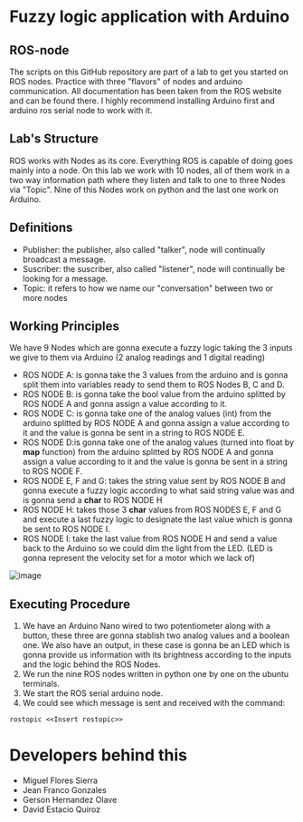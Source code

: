# Fuzzy logic application with Arduino
## ROS-node
The scripts on this GitHub repository are part of a lab to get you started on ROS nodes. Practice with three "flavors" of nodes and arduino communication. All documentation has been taken from the ROS website and can be found there. I highly recommend installing Arduino first and arduino ros serial node to work with it.

## Lab's Structure
ROS works with Nodes as its core. Everything ROS is capable of doing goes mainly into a node. On this lab we work with 10 nodes, all of them work in a two way information path where they listen and talk to one to three Nodes via "Topic". Nine of this Nodes work on python  and the last one work on Arduino.

## Definitions
- Publisher: the publisher, also called "talker", node will continually broadcast a message.
- Suscriber: the suscriber, also called "listener", node will continually be looking for a message.
- Topic: it refers to how we name our "conversation" between two or more nodes

## Working Principles
We have 9 Nodes which are gonna execute a fuzzy logic taking the 3 inputs we give to them via Arduino (2 analog readings and 1 digital reading)
* ROS NODE A: is gonna take the 3 values from the arduino and is gonna split them into variables ready to send them to ROS Nodes B, C and D.
* ROS NODE B: is gonna take the bool value from the arduino splitted by ROS NODE A and gonna assign a value according to it.
* ROS NODE C: is gonna take one of the analog values (int) from the arduino splitted by ROS NODE A and gonna assign a value according to it and the value is gonna be sent in a string to ROS NODE E.
* ROS NODE D:is gonna take one of the analog values (turned into float by **map** function) from the arduino splitted by ROS NODE A and gonna assign a value according to it and the value is gonna be sent in a string to ROS NODE F.
* ROS NODE E, F and G: takes the string value sent by ROS NODE B and gonna execute a fuzzy logic according to what said string value was and is gonna send a **char** to ROS NODE H
* ROS NODE H: takes those 3 **char** values from ROS NODES E, F and G and execute a last fuzzy logic to designate the last value which is gonna be sent to ROS NODE I.
* ROS NODE I: take the last value from ROS NODE H and send a value back to the Arduino so we could dim the light from the LED. (LED is gonna represent the velocity set for a motor which we lack of)

![image](https://user-images.githubusercontent.com/63883454/119090090-c7b81c00-b9d0-11eb-98af-c560a55d8e0e.png)

## Executing Procedure
1.  We have an Arduino Nano wired to two potentiometer along with a button, these three are gonna stablish two analog values and a boolean one. We also have an output, in these case is gonna be an LED which is gonna provide us information with its brightness according to the inputs and the logic behind the ROS Nodes.
2.  We run the nine ROS nodes written in python one by one on the ubuntu terminals. 
4.  We start the ROS serial arduino node.
5.  We could see which message is sent and received with the command:
```
rostopic <<Insert rostopic>>
```
# Developers behind this
- Miguel Flores Sierra
- Jean Franco Gonzales
- Gerson Hernandez Olave
- David Estacio Quiroz 
